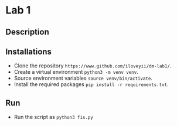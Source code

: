 Lab 1
===================
## Description




## Installations
  * Clone the repository `https://www.github.com/iloveyii/dm-lab1/`.
  * Create a virtual environment `python3 -m venv venv`.
  * Source environment variables `source venv/bin/activate`.
  * Install the required packages `pip install -r requirements.txt`.
  
  
## Run
  * Run the script as
    `python3 fis.py`